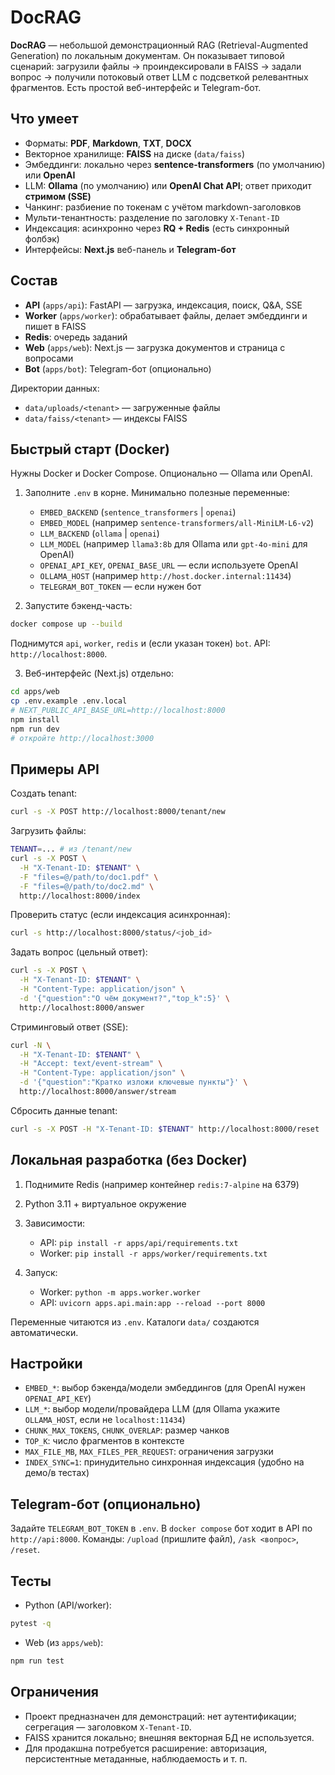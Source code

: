 # DocRAG

**DocRAG** — небольшой демонстрационный RAG (Retrieval-Augmented Generation) по локальным документам. Он показывает типовой сценарий: загрузили файлы → проиндексировали в FAISS → задали вопрос → получили потоковый ответ LLM с подсветкой релевантных фрагментов. Есть простой веб-интерфейс и Telegram-бот.

## Что умеет

* Форматы: **PDF**, **Markdown**, **TXT**, **DOCX**
* Векторное хранилище: **FAISS** на диске (`data/faiss`)
* Эмбеддинги: локально через **sentence-transformers** (по умолчанию) или **OpenAI**
* LLM: **Ollama** (по умолчанию) или **OpenAI Chat API**; ответ приходит **стримом (SSE)**
* Чанкинг: разбиение по токенам с учётом markdown-заголовков
* Мульти-тенантность: разделение по заголовку `X-Tenant-ID`
* Индексация: асинхронно через **RQ + Redis** (есть синхронный фолбэк)
* Интерфейсы: **Next.js** веб-панель и **Telegram-бот**

## Состав

* **API** (`apps/api`): FastAPI — загрузка, индексация, поиск, Q\&A, SSE
* **Worker** (`apps/worker`): обрабатывает файлы, делает эмбеддинги и пишет в FAISS
* **Redis**: очередь заданий
* **Web** (`apps/web`): Next.js — загрузка документов и страница с вопросами
* **Bot** (`apps/bot`): Telegram-бот (опционально)

Директории данных:

* `data/uploads/<tenant>` — загруженные файлы
* `data/faiss/<tenant>` — индексы FAISS

## Быстрый старт (Docker)

Нужны Docker и Docker Compose. Опционально — Ollama или OpenAI.

1. Заполните `.env` в корне. Минимально полезные переменные:

   * `EMBED_BACKEND` (`sentence_transformers` | `openai`)
   * `EMBED_MODEL` (например `sentence-transformers/all-MiniLM-L6-v2`)
   * `LLM_BACKEND` (`ollama` | `openai`)
   * `LLM_MODEL` (например `llama3:8b` для Ollama или `gpt-4o-mini` для OpenAI)
   * `OPENAI_API_KEY`, `OPENAI_BASE_URL` — если используете OpenAI
   * `OLLAMA_HOST` (например `http://host.docker.internal:11434`)
   * `TELEGRAM_BOT_TOKEN` — если нужен бот

2. Запустите бэкенд-часть:

```bash
docker compose up --build
```

Поднимутся `api`, `worker`, `redis` и (если указан токен) `bot`. API: `http://localhost:8000`.

3. Веб-интерфейс (Next.js) отдельно:

```bash
cd apps/web
cp .env.example .env.local
# NEXT_PUBLIC_API_BASE_URL=http://localhost:8000
npm install
npm run dev
# откройте http://localhost:3000
```

## Примеры API

Создать tenant:

```bash
curl -s -X POST http://localhost:8000/tenant/new
```

Загрузить файлы:

```bash
TENANT=... # из /tenant/new
curl -s -X POST \
  -H "X-Tenant-ID: $TENANT" \
  -F "files=@/path/to/doc1.pdf" \
  -F "files=@/path/to/doc2.md" \
  http://localhost:8000/index
```

Проверить статус (если индексация асинхронная):

```bash
curl -s http://localhost:8000/status/<job_id>
```

Задать вопрос (цельный ответ):

```bash
curl -s -X POST \
  -H "X-Tenant-ID: $TENANT" \
  -H "Content-Type: application/json" \
  -d '{"question":"О чём документ?","top_k":5}' \
  http://localhost:8000/answer
```

Стриминговый ответ (SSE):

```bash
curl -N \
  -H "X-Tenant-ID: $TENANT" \
  -H "Accept: text/event-stream" \
  -H "Content-Type: application/json" \
  -d '{"question":"Кратко изложи ключевые пункты"}' \
  http://localhost:8000/answer/stream
```

Сбросить данные tenant:

```bash
curl -s -X POST -H "X-Tenant-ID: $TENANT" http://localhost:8000/reset
```

## Локальная разработка (без Docker)

1. Поднимите Redis (например контейнер `redis:7-alpine` на 6379)
2. Python 3.11 + виртуальное окружение
3. Зависимости:

   * API: `pip install -r apps/api/requirements.txt`
   * Worker: `pip install -r apps/worker/requirements.txt`
4. Запуск:

   * Worker: `python -m apps.worker.worker`
   * API: `uvicorn apps.api.main:app --reload --port 8000`

Переменные читаются из `.env`. Каталоги `data/` создаются автоматически.

## Настройки

* `EMBED_*`: выбор бэкенда/модели эмбеддингов (для OpenAI нужен `OPENAI_API_KEY`)
* `LLM_*`: выбор модели/провайдера LLM (для Ollama укажите `OLLAMA_HOST`, если не `localhost:11434`)
* `CHUNK_MAX_TOKENS`, `CHUNK_OVERLAP`: размер чанков
* `TOP_K`: число фрагментов в контексте
* `MAX_FILE_MB`, `MAX_FILES_PER_REQUEST`: ограничения загрузки
* `INDEX_SYNC=1`: принудительно синхронная индексация (удобно на демо/в тестах)

## Telegram-бот (опционально)

Задайте `TELEGRAM_BOT_TOKEN` в `.env`. В `docker compose` бот ходит в API по `http://api:8000`. Команды: `/upload` (пришлите файл), `/ask <вопрос>`, `/reset`.

## Тесты

* Python (API/worker):

```bash
pytest -q
```

* Web (из `apps/web`):

```bash
npm run test
```

## Ограничения

* Проект предназначен для демонстраций: нет аутентификации; сегрегация — заголовком `X-Tenant-ID`.
* FAISS хранится локально; внешняя векторная БД не используется.
* Для продакшна потребуется расширение: авторизация, персистентные метаданные, наблюдаемость и т. п.
